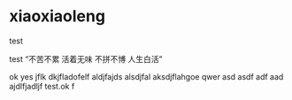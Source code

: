 # xiaoxiaoleng

test 

test “不苦不累 活着无味  不拼不博 人生白活”

ok yes jflk
dkjfladofelf
aldjfajds
alsdjfal
aksdjflahgoe
qwer
asd
asdf
adf
aad
ajdlfjadljf
test.ok
f
